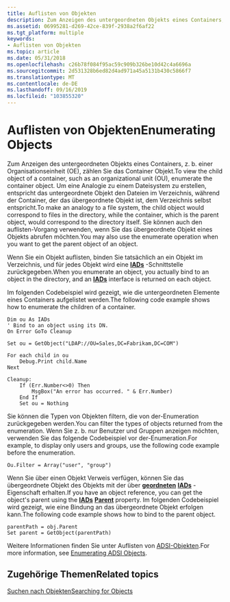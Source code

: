 ```yaml
---
title: Auflisten von Objekten
description: Zum Anzeigen des untergeordneten Objekts eines Containers, z. b. einer Organisationseinheit (OE), zählen Sie das Container Objekt.
ms.assetid: 06995281-d269-42ce-839f-2938a2f6af22
ms.tgt_platform: multiple
keywords:
- Auflisten von Objekten
ms.topic: article
ms.date: 05/31/2018
ms.openlocfilehash: c26b78f084f95ac59c909b326be10d42c4a6696a
ms.sourcegitcommit: 2d531328b6ed82d4ad971a45a5131b430c5866f7
ms.translationtype: MT
ms.contentlocale: de-DE
ms.lasthandoff: 09/16/2019
ms.locfileid: "103855320"
---
```

# <a name="enumerating-objects"></a><span data-ttu-id="ff218-104">Auflisten von Objekten</span><span class="sxs-lookup"><span data-stu-id="ff218-104">Enumerating Objects</span></span>

<span data-ttu-id="ff218-105">Zum Anzeigen des untergeordneten Objekts eines Containers, z. b. einer Organisationseinheit (OE), zählen Sie das Container Objekt.</span><span class="sxs-lookup"><span data-stu-id="ff218-105">To view the child object of a container, such as an organizational unit (OU), enumerate the container object.</span></span> <span data-ttu-id="ff218-106">Um eine Analogie zu einem Dateisystem zu erstellen, entspricht das untergeordnete Objekt den Dateien im Verzeichnis, während der Container, der das übergeordnete Objekt ist, dem Verzeichnis selbst entspricht.</span><span class="sxs-lookup"><span data-stu-id="ff218-106">To make an analogy to a file system, the child object would correspond to files in the directory, while the container, which is the parent object, would correspond to the directory itself.</span></span> <span data-ttu-id="ff218-107">Sie können auch den auflisten-Vorgang verwenden, wenn Sie das übergeordnete Objekt eines Objekts abrufen möchten.</span><span class="sxs-lookup"><span data-stu-id="ff218-107">You may also use the enumerate operation when you want to get the parent object of an object.</span></span>

<span data-ttu-id="ff218-108">Wenn Sie ein Objekt auflisten, binden Sie tatsächlich an ein Objekt im Verzeichnis, und für jedes Objekt wird eine [**IADs**](/windows/desktop/api/Iads/nn-iads-iads) -Schnittstelle zurückgegeben.</span><span class="sxs-lookup"><span data-stu-id="ff218-108">When you enumerate an object, you actually bind to an object in the directory, and an [**IADs**](/windows/desktop/api/Iads/nn-iads-iads) interface is returned on each object.</span></span>

<span data-ttu-id="ff218-109">Im folgenden Codebeispiel wird gezeigt, wie die untergeordneten Elemente eines Containers aufgelistet werden.</span><span class="sxs-lookup"><span data-stu-id="ff218-109">The following code example shows how to enumerate the children of a container.</span></span>


```VB
Dim ou As IADs
' Bind to an object using its DN.
On Error GoTo Cleanup

Set ou = GetObject("LDAP://OU=Sales,DC=Fabrikam,DC=COM")

For each child in ou
    Debug.Print child.Name
Next

Cleanup:
    If (Err.Number<>0) Then
        MsgBox("An error has occurred. " & Err.Number)
    End If
    Set ou = Nothing
```



<span data-ttu-id="ff218-110">Sie können die Typen von Objekten filtern, die von der-Enumeration zurückgegeben werden.</span><span class="sxs-lookup"><span data-stu-id="ff218-110">You can filter the types of objects returned from the enumeration.</span></span> <span data-ttu-id="ff218-111">Wenn Sie z. b. nur Benutzer und Gruppen anzeigen möchten, verwenden Sie das folgende Codebeispiel vor der-Enumeration.</span><span class="sxs-lookup"><span data-stu-id="ff218-111">For example, to display only users and groups, use the following code example before the enumeration.</span></span>


```VB
Ou.Filter = Array("user", "group")
```



<span data-ttu-id="ff218-112">Wenn Sie über einen Objekt Verweis verfügen, können Sie das übergeordnete Objekt des Objekts mit der über [**geordneten**](iads-property-methods.md) [**IADs**](/windows/desktop/api/Iads/nn-iads-iads) -Eigenschaft erhalten.</span><span class="sxs-lookup"><span data-stu-id="ff218-112">If you have an object reference, you can get the object's parent using the [**IADs**](/windows/desktop/api/Iads/nn-iads-iads) [**Parent**](iads-property-methods.md) property.</span></span> <span data-ttu-id="ff218-113">Im folgenden Codebeispiel wird gezeigt, wie eine Bindung an das übergeordnete Objekt erfolgen kann.</span><span class="sxs-lookup"><span data-stu-id="ff218-113">The following code example shows how to bind to the parent object.</span></span>


```VB
parentPath = obj.Parent
Set parent = GetObject(parentPath)
```



<span data-ttu-id="ff218-114">Weitere Informationen finden Sie unter Auflisten von [ADSI-Objekten](enumerating-adsi-objects.md).</span><span class="sxs-lookup"><span data-stu-id="ff218-114">For more information, see [Enumerating ADSI Objects](enumerating-adsi-objects.md).</span></span>

## <a name="related-topics"></a><span data-ttu-id="ff218-115">Zugehörige Themen</span><span class="sxs-lookup"><span data-stu-id="ff218-115">Related topics</span></span>

<dl> <dt>

[<span data-ttu-id="ff218-116">Suchen nach Objekten</span><span class="sxs-lookup"><span data-stu-id="ff218-116">Searching for Objects</span></span>](searching-for-objects.md)
</dt> </dl>

 

 




